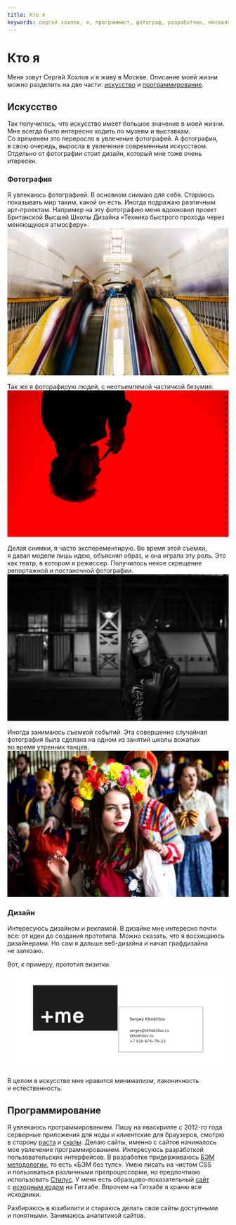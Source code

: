 ```yaml
---
title: Кто я
keywords: сергей хохлов, я, программист, фотограф, разработчик, москвич, ценности, математика, информатика, бэм, методология, данные, анализ, яваскрипт, js, javascript, дизайн, искусство, skhokhlov
---
```

# Кто я

Меня зовут Сергей Хохлов и&nbsp;я&nbsp;живу в&nbsp;Москве. Описание моей жизни можно разделить на&nbsp;две части: [искусство](#искусство) и&nbsp;[программирование](#программирование).

## Искусство

Так получилось, что искусство имеет большое значение в&nbsp;моей жизни. Мне всегда было интересно ходить по&nbsp;музеям и&nbsp;выставкам. Со&nbsp;временем это переросло в&nbsp;увлечение фотографей. А&nbsp;фотография, в&nbsp;свою очередь, выросла в&nbsp;увлечение современным искусством. Отдельно от&nbsp;фотографии стоит дизайн, который мне тоже очень итересен.

### Фотография

Я&nbsp;увлекаюсь фотографией. В&nbsp;основном снимаю для себя. Стараюсь показывать мир таким, какой он&nbsp;есть. Иногда подражаю различным арт-проектам. Например на&nbsp;эту фотографию меня вдохновил проект Британской Высшей Школы Дизайна &laquo;Техника быстрого прохода через меняющуюся атмосферу&raquo;.![](/images/who-i-am/metro.jpg) 

Так&nbsp;же я&nbsp;фоторафирую людей, с&nbsp;неотъемлемой частичкой безумия.![](/images/who-i-am/backlight.jpg) 

Делая снимки, я&nbsp;часто эксперементирую. Во&nbsp;время этой съемки, я&nbsp;давал модели лишь идею, объяснял образ, и&nbsp;она играла эту роль. Это как театр, в&nbsp;котором я&nbsp;режиссер. Получилось некое скрещение репортажной и&nbsp;постаночной фотографии.![](/images/who-i-am/girl.jpg)

Иногда занимаюсь съемкой событий. Эта совершенно случайная фотография была сделана на&nbsp;одном из&nbsp;занятий школы вожатых во&nbsp;время утренних танцев.![](/images/who-i-am/event.jpg)

### Дизайн

Интересуюсь дизайном и&nbsp;рекламой. В&nbsp;дизайне мне интересно почти все: от&nbsp;идеи до&nbsp;создания прототипа. Можно сказать, что я&nbsp;восхищаюсь дизайнерами. Но&nbsp;сам я&nbsp;дальше веб-дизайна и&nbsp;начал графдизайна не&nbsp;залезаю.

Вот, к&nbsp;примеру, прототип визитки.![card-poster](/images/who-i-am/card-poster.png)

В&nbsp;целом в&nbsp;искусстве мне нравится минимализм, лаконичность и&nbsp;естественность.

## Программирование

Я&nbsp;увлекаюсь программированием. Пишу на&nbsp;яваскрипте c&nbsp;2012-го года серверные приложения для ноды и&nbsp;клиентские для браузеров, смотрю в&nbsp;сторону [раста](https://www.rust-lang.org) и&nbsp;[скалы](http://www.scala-lang.org). Делаю сайты, именно с&nbsp;сайтов начиналось мое увлечение программированием. Интересуюсь разработкой пользовательских интерфейсов. В&nbsp;разработке придерживаюсь [БЭМ методологии](https://ru.bem.info), то&nbsp;есть &laquo;БЭМ без тулс&raquo;. Умею писать на&nbsp;чистом CSS и&nbsp;пользоваться различными препроцессорми, но&nbsp;предпочтиаю использовать [Стилус](http://stylus-lang.com). У&nbsp;меня есть образцово-показательный [сайт](https://www.worldfly.org) с&nbsp;[исходным кодом](https://github.com/skhokhlov/worldfly.org) на&nbsp;Гитхабе. Впрочем на&nbsp;Гитхабе я&nbsp;храню все исходники.

Разбираюсь в&nbsp;юзабилити и&nbsp;стараюсь делать свои сайты доступными и&nbsp;понятными. Занимаюсь аналитикой сайтов.
